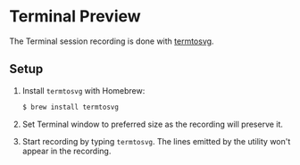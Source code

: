 # Terminal Preview

The Terminal session recording is done with [termtosvg][termtosvg].

## Setup

1. Install `termtosvg` with Homebrew:

   ```bash
   $ brew install termtosvg
   ```

1. Set Terminal window to preferred size as the recording will preserve it.
1. Start recording by typing `termtosvg`. The lines emitted by the utility
   won't appear in the recording.

[termtosvg]: https://github.com/nbedos/termtosvg
